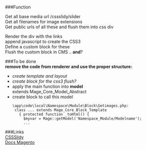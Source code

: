 ###Function  
  
Get all base media url /cssslidy/slider  
Get all filenames for image extensions  
Get public urls of all these and flush them into css div  
  
Render the div with the links  
append javascript to create the CSS3  
Define a custom block for these  
Flush the custom block in CMS .. **and**?  
  
###To be done  
**remove the code from renderer and use the proper structure:**  
+ *create template and layout* 
+ *create block for the css3 flush?*  
+ apply the main function into **model**  
    extends Mage_Core_Model_Abstract  
+ create block to call this model  
   ```
   \app\code\local\Namespace\Module\Block\Getimages.php:  
    class ... extends Mage_Core_Block_Template  
      { protected function _toHtml() {   
        $myvar = Mage::getModel('Namespace_Module/Modelname');  
        ...  
   ```
  
###Links   
[CSSSlidy](http://dudleystorey.github.io/CSSslidy/)  
[Docs Magento](http://docs.magentocommerce.com/)  
